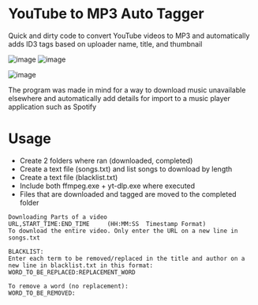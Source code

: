 # YouTube to MP3 Auto Tagger
Quick and dirty code to convert YouTube videos to MP3 and automatically adds ID3 tags based on uploader name, title, and thumbnail

![image](https://user-images.githubusercontent.com/21994085/199357224-9bb6c0fd-551f-43eb-975d-33cbea998a73.png)
![image](https://user-images.githubusercontent.com/21994085/199174510-63b92bec-1611-4e7d-a61a-1cd4c3d4ad41.png)

![image](https://user-images.githubusercontent.com/21994085/199175477-b2d6d5ae-d7db-455c-813f-ad1d3af7fac5.png)

The program was made in mind for a way to download music unavailable elsewhere and automatically add details for import to a music player application such as Spotify
# Usage
- Create 2 folders where ran (downloaded, completed)
- Create a text file (songs.txt) and list songs to download by length
- Create a text file (blacklist.txt) 
- Include both ffmpeg.exe + yt-dlp.exe where executed
- Files that are downloaded and tagged are moved to the completed folder

```
Downloading Parts of a video
URL,START_TIME:END_TIME     (HH:MM:SS  Timestamp Format)
To download the entire video. Only enter the URL on a new line in songs.txt

BLACKLIST:
Enter each term to be removed/replaced in the title and author on a new line in blacklist.txt in this format:
WORD_TO_BE_REPLACED:REPLACEMENT_WORD

To remove a word (no replacement):
WORD_TO_BE_REMOVED:
```
